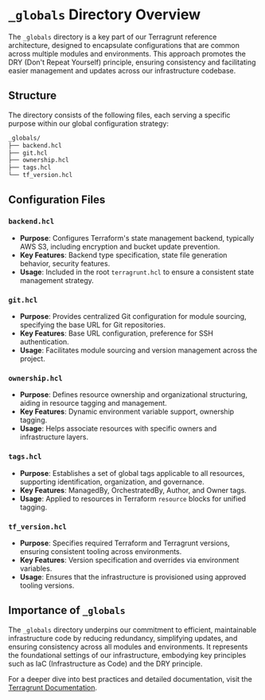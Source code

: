 # `_globals` Directory Overview

The `_globals` directory is a key part of our Terragrunt reference architecture, designed to encapsulate configurations that are common across multiple modules and environments. This approach promotes the DRY (Don't Repeat Yourself) principle, ensuring consistency and facilitating easier management and updates across our infrastructure codebase.

## Structure

The directory consists of the following files, each serving a specific purpose within our global configuration strategy:


```txt
_globals/
├── backend.hcl
├── git.hcl
├── ownership.hcl
├── tags.hcl
└── tf_version.hcl
```


## Configuration Files

### `backend.hcl`

- **Purpose**: Configures Terraform's state management backend, typically AWS S3, including encryption and bucket update prevention.
- **Key Features**: Backend type specification, state file generation behavior, security features.
- **Usage**: Included in the root `terragrunt.hcl` to ensure a consistent state management strategy.

### `git.hcl`

- **Purpose**: Provides centralized Git configuration for module sourcing, specifying the base URL for Git repositories.
- **Key Features**: Base URL configuration, preference for SSH authentication.
- **Usage**: Facilitates module sourcing and version management across the project.

### `ownership.hcl`

- **Purpose**: Defines resource ownership and organizational structuring, aiding in resource tagging and management.
- **Key Features**: Dynamic environment variable support, ownership tagging.
- **Usage**: Helps associate resources with specific owners and infrastructure layers.

### `tags.hcl`

- **Purpose**: Establishes a set of global tags applicable to all resources, supporting identification, organization, and governance.
- **Key Features**: ManagedBy, OrchestratedBy, Author, and Owner tags.
- **Usage**: Applied to resources in Terraform `resource` blocks for unified tagging.

### `tf_version.hcl`

- **Purpose**: Specifies required Terraform and Terragrunt versions, ensuring consistent tooling across environments.
- **Key Features**: Version specification and overrides via environment variables.
- **Usage**: Ensures that the infrastructure is provisioned using approved tooling versions.

## Importance of `_globals`

The `_globals` directory underpins our commitment to efficient, maintainable infrastructure code by reducing redundancy, simplifying updates, and ensuring consistency across all modules and environments. It represents the foundational settings of our infrastructure, embodying key principles such as IaC (Infrastructure as Code) and the DRY principle.

For a deeper dive into best practices and detailed documentation, visit the [Terragrunt Documentation](https://terragrunt.gruntwork.io/docs/).
